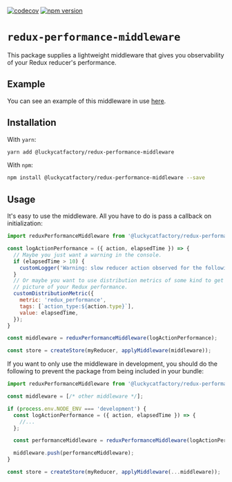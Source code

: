 [![codecov](https://codecov.io/gh/luckycatfactory/redux-performance-middleware/branch/master/graph/badge.svg)](https://codecov.io/gh/luckycatfactory/redux-performance-middleware)
[![npm version](https://badge.fury.io/js/%40luckycatfactory%2Fredux-performance-middleware.svg)](https://badge.fury.io/js/%40luckycatfactory%2Fredux-performance-middleware)

# `redux-performance-middleware`

This package supplies a lightweight middleware that gives you observability of your Redux reducer's performance.

## Example

You can see an example of this middleware in use [here](https://codesandbox.io/s/redux-performance-middleware-example-03zkr?file=/src/index.js).

## Installation

With `yarn`:

```sh
yarn add @luckycatfactory/redux-performance-middleware
```

With `npm`:

```sh
npm install @luckycatfactory/redux-performance-middleware --save
```

## Usage

It's easy to use the middleware.
All you have to do is pass a callback on initialization:

```js
import reduxPerformanceMiddleware from '@luckycatfactory/redux-performance-middleware';

const logActionPerformance = ({ action, elapsedTime }) => {
  // Maybe you just want a warning in the console.
  if (elapsedTime > 10) {
    customLogger('Warning: slow reducer action observed for the following action:', action);
  }
  // Or maybe you want to use distribution metrics of some kind to get a larger
  // picture of your Redux performance.
  customDistributionMetric({
    metric: 'redux_performance',
    tags: [`action_type:${action.type}`],
    value: elapsedTime,
  });
}

const middleware = reduxPerformanceMiddleware(logActionPerformance);

const store = createStore(myReducer, applyMiddleware(middleware));
```

If you want to only use the middleware in development, you should do the following to prevent the package from being included in your bundle:

```js
import reduxPerformanceMiddleware from '@luckycatfactory/redux-performance-middleware';

const middleware = [/* other middleware */];

if (process.env.NODE_ENV === 'development') {
  const logActionPerformance = ({ action, elapsedTime }) => {
    //...
  };

  const performanceMiddleware = reduxPerformanceMiddleware(logActionPerformance);

  middleware.push(performanceMiddleware);
}

const store = createStore(myReducer, applyMiddleware(...middleware));
```
